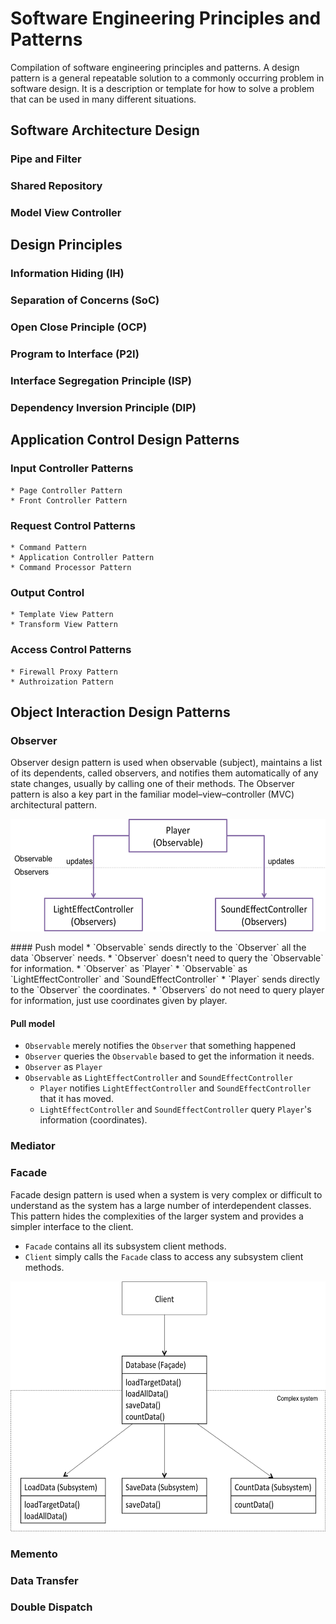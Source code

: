 # Software Engineering Principles and Patterns
Compilation of software engineering principles and patterns. A design pattern is a general repeatable solution to a commonly occurring problem in software design. It is a description or template for how to solve a problem that can be used in many different situations.

## Software Architecture Design
### Pipe and Filter
### Shared Repository
### Model View Controller
  
## Design Principles
### Information Hiding (IH)
### Separation of Concerns (SoC)
### Open Close Principle (OCP)
### Program to Interface (P2I)
### Interface Segregation Principle (ISP)
### Dependency Inversion Principle (DIP)
  
## Application Control Design Patterns
### Input Controller Patterns
    * Page Controller Pattern
    * Front Controller Pattern
### Request Control Patterns 
    * Command Pattern
    * Application Controller Pattern
    * Command Processor Pattern
### Output Control
    * Template View Pattern
    * Transform View Pattern
### Access Control Patterns
    * Firewall Proxy Pattern
    * Authroization Pattern

## Object Interaction Design Patterns
### Observer 
Observer design pattern is used when observable (subject), maintains a list of its dependents, called observers, and notifies them automatically of any state changes, usually by calling one of their methods. The Observer pattern is also a key part in the familiar model–view–controller (MVC) architectural pattern.
<p align="center"><img src="https://github.com/jun159/SoftwareEngineering/blob/master/img/observer.png" height ="180"></p>
#### Push model
  * `Observable` sends directly to the `Observer` all the data `Observer` needs. 
  * `Observer` doesn't need to query the `Observable` for information.
  * `Observer` as `Player`
  * `Observable` as `LightEffectController` and `SoundEffectController`
    * `Player` sends directly to the `Observer` the coordinates.
    * `Observers` do not need to query player for information, just use coordinates given by player.
    
#### Pull model
  * `Observable` merely notifies the `Observer` that something happened
  * `Observer` queries the `Observable` based to get the information it needs.
  * `Observer` as `Player`
  * `Observable` as `LightEffectController` and `SoundEffectController`
    * `Player` notifies `LightEffectController` and `SoundEffectController` that it has moved.
    * `LightEffectController` and `SoundEffectController` query `Player`'s information (coordinates).

### Mediator
### Facade
Facade design pattern is used when a system is very complex or difficult to understand as the system has a large number of interdependent classes. This pattern hides the complexities of the larger system and provides a simpler interface to the client. 
* `Facade` contains all its subsystem client methods. 
* `Client` simply calls the `Facade` class to access any subsystem client methods.
<p align="center"><img src="https://github.com/jun159/SoftwareEngineering/blob/master/img/facade.png" height ="400"></p>

### Memento
### Data Transfer
### Double Dispatch
